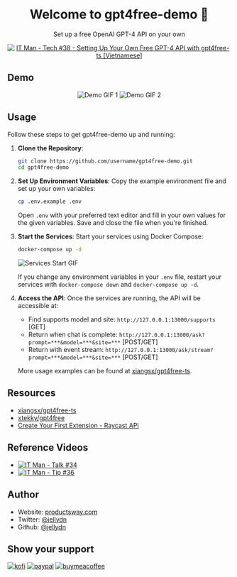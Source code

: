 <h1 align="center">Welcome to gpt4free-demo 👋</h1>
<p align="center">
  Set up a free OpenAI GPT-4 API on your own
</p>

<p align="center">
  <a href="https://www.youtube.com/watch?v=Z0ZUdFqvR_I">
    <img src="https://i.ytimg.com/vi/Z0ZUdFqvR_I/hqdefault.jpg" alt="IT Man - Tech #38 - Setting Up Your Own Free GPT-4 API with gpt4free-ts [Vietnamese]">
  </a>
</p>

## Demo

<p align="center">
  <img src="https://gyazo.com/482f04e3061ebec1e12d39cd3850265d.gif" alt="Demo GIF 1">
  <img src="https://gyazo.com/d44a9ad144deb85e8a29952926acae43.gif" alt="Demo GIF 2">
</p>

## Usage

Follow these steps to get gpt4free-demo up and running:

1. **Clone the Repository**: 

   ```bash
   git clone https://github.com/username/gpt4free-demo.git
   cd gpt4free-demo
   ```

2. **Set Up Environment Variables**: Copy the example environment file and set up your own variables:

   ```bash
   cp .env.example .env
   ```

   Open `.env` with your preferred text editor and fill in your own values for the given variables. Save and close the file when you're finished.

3. **Start the Services**: Start your services using Docker Compose:

   ```bash
   docker-compose up -d
   ```

   ![Services Start GIF](https://gyazo.com/d9a6b8be62174b2c6d227334ff8adc6c.gif)

   If you change any environment variables in your `.env` file, restart your services with `docker-compose down` and `docker-compose up -d`.

4. **Access the API**: Once the services are running, the API will be accessible at:

   - Find supports model and site: `http://127.0.0.1:13000/supports` [GET]
   - Return when chat is complete: `http://127.0.0.1:13000/ask?prompt=***&model=***&site=***` [POST/GET]
   - Return with event stream: `http://127.0.0.1:13000/ask/stream?prompt=***&model=***&site=***` [POST/GET]

   More usage examples can be found at [xiangsx/gpt4free-ts](https://github.com/xiangsx/gpt4free-ts#-lets-use-gpt4).

## Resources

- [xiangsx/gpt4free-ts](https://github.com/xiangsx/gpt4free-ts)
- [xtekky/gpt4free](https://github.com/xtekky/gpt4free)
- [Create Your First Extension - Raycast API](https://developers.raycast.com/basics/create-your-first-extension)

## Reference Videos

- [![IT Man - Talk #34](https://i.ytimg.com/vi/llThjxFb7KU/mqdefault.jpg)](https://www.youtube.com/watch?v=llThjxFb7KU)
- [![IT Man - Tip #36](https://i.ytimg.com/vi/sY01NrxVQJM/mqdefault.jpg)](https://www.youtube.com/watch?v=sY01NrxVQJM)

## Author

- Website: [productsway.com](https://productsway.com/)
- Twitter: [@jellydn](https://twitter.com/jellydn)
- Github: [@jellydn](https://github.com/jellydn)

## Show your support

[![kofi](https://img.shields.io/badge/Ko--fi-F16061?style=for-the-badge&logo=ko-fi&logoColor=white)](https://ko-fi.com/dunghd)
[![paypal](https://img.shields.io/badge/PayPal-00457C?style=for-the-badge&logo=paypal&logoColor=white)](https://paypal.me/dunghd)
[![buymeacoffee](https://img.shields.io/badge/Buy_Me_A_Coffee-FFDD00?style=for-the-badge&logo=buy-me-a-coffee&logoColor=black)](https://www.buymeacoffee.com/dunghd)

